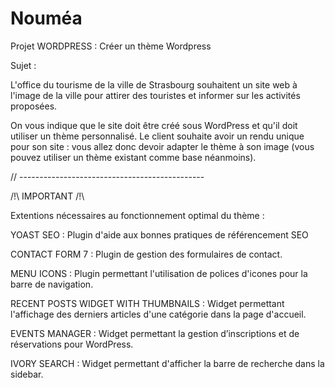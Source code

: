 # Nouméa
Projet WORDPRESS : Créer un thème Wordpress

Sujet :

L'office du tourisme de la ville de Strasbourg souhaitent un site web à l'image de la ville pour attirer des touristes et informer sur les activités proposées.

On vous indique que le site doit être créé sous WordPress et qu'il doit utiliser un thème personnalisé. Le client souhaite avoir un rendu unique pour son site : vous allez donc devoir adapter le thème à son image (vous pouvez utiliser un thème existant comme base néanmoins).

// ----------------------------------------------

/!\ IMPORTANT /!\

Extentions nécessaires au fonctionnement optimal du thème :

YOAST SEO : Plugin d'aide aux bonnes pratiques de référencement SEO

CONTACT FORM 7 : Plugin de gestion des formulaires de contact.

MENU ICONS : Plugin permettant l'utilisation de polices d'icones pour la barre de navigation.

RECENT POSTS WIDGET WITH THUMBNAILS : Widget permettant l'affichage des derniers articles d'une catégorie dans la page d'accueil.

EVENTS MANAGER : Widget permettant la gestion d’inscriptions et de réservations pour WordPress.

IVORY SEARCH : Widget permettant d'afficher la barre de recherche dans la sidebar.
